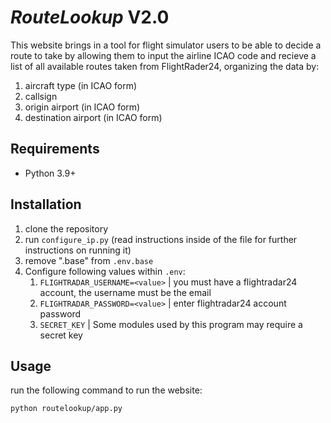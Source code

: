 # _RouteLookup_ V2.0

This website brings in a tool for flight simulator users to be able to decide a route to take by allowing them to input the airline ICAO code and recieve a list of all available routes taken from FlightRader24, organizing the data by: 
1) aircraft type (in ICAO form)
2) callsign
3) origin airport (in ICAO form)
4) destination airport (in ICAO form)

## Requirements
- Python 3.9+
   
## Installation
1) clone the repository
2) run `configure_ip.py` (read instructions inside of the file for further instructions on running it)
3) remove ".base" from `.env.base`
4) Configure following values within `.env`:
   1) `FLIGHTRADAR_USERNAME=<value>` | you must have a flightradar24 account, the username must be the email
   2) `FLIGHTRADAR_PASSWORD=<value>` | enter flightradar24 account password
   3) `SECRET_KEY` | Some modules used by this program may require a secret key

## Usage
run the following command to run the website:
```
python routelookup/app.py
```
